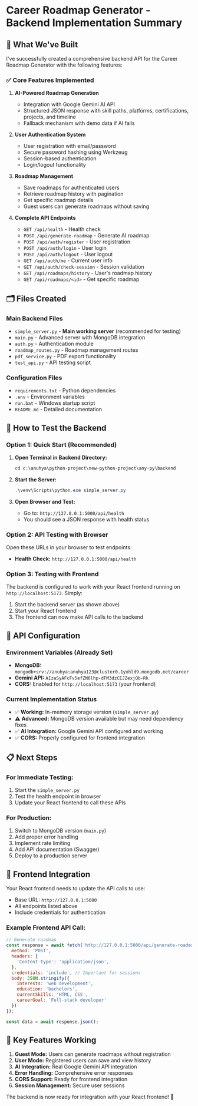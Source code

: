 # Career Roadmap Generator - Backend Implementation Summary

## 🎉 What We've Built

I've successfully created a comprehensive backend API for the Career Roadmap Generator with the following features:

### ✅ Core Features Implemented

1. **AI-Powered Roadmap Generation**
   - Integration with Google Gemini AI API
   - Structured JSON response with skill paths, platforms, certifications, projects, and timeline
   - Fallback mechanism with demo data if AI fails

2. **User Authentication System**
   - User registration with email/password
   - Secure password hashing using Werkzeug
   - Session-based authentication
   - Login/logout functionality

3. **Roadmap Management**
   - Save roadmaps for authenticated users
   - Retrieve roadmap history with pagination
   - Get specific roadmap details
   - Guest users can generate roadmaps without saving

4. **Complete API Endpoints**
   - `GET /api/health` - Health check
   - `POST /api/generate-roadmap` - Generate AI roadmap
   - `POST /api/auth/register` - User registration
   - `POST /api/auth/login` - User login
   - `POST /api/auth/logout` - User logout
   - `GET /api/auth/me` - Current user info
   - `GET /api/auth/check-session` - Session validation
   - `GET /api/roadmaps/history` - User's roadmap history
   - `GET /api/roadmaps/<id>` - Get specific roadmap

## 🗂️ Files Created

### Main Backend Files
- `simple_server.py` - **Main working server** (recommended for testing)
- `main.py` - Advanced server with MongoDB integration
- `auth.py` - Authentication module
- `roadmap_routes.py` - Roadmap management routes
- `pdf_service.py` - PDF export functionality
- `test_api.py` - API testing script

### Configuration Files
- `requirements.txt` - Python dependencies
- `.env` - Environment variables
- `run.bat` - Windows startup script
- `README.md` - Detailed documentation

## 🚀 How to Test the Backend

### Option 1: Quick Start (Recommended)

1. **Open Terminal in Backend Directory:**
   ```powershell
   cd c:\anuhya\python-project\new-python-project\any-py\backend
   ```

2. **Start the Server:**
   ```powershell
   .\venv\Scripts\python.exe simple_server.py
   ```

3. **Open Browser and Test:**
   - Go to: `http://127.0.0.1:5000/api/health`
   - You should see a JSON response with health status

### Option 2: API Testing with Browser

Open these URLs in your browser to test endpoints:

- **Health Check:** `http://127.0.0.1:5000/api/health`

### Option 3: Testing with Frontend

The backend is configured to work with your React frontend running on `http://localhost:5173`. Simply:

1. Start the backend server (as shown above)
2. Start your React frontend
3. The frontend can now make API calls to the backend

## 🔧 API Configuration

### Environment Variables (Already Set)
- **MongoDB:** `mongodb+srv://anuhya:anuhya123@cluster0.1yxhld9.mongodb.net/career`
- **Gemini API:** `AIzaSyAFcFv5efZN6lhp-dFM3dzCEJZexjQb-Rk`
- **CORS:** Enabled for `http://localhost:5173` (your frontend)

### Current Implementation Status
- ✅ **Working:** In-memory storage version (`simple_server.py`)
- ⚠️ **Advanced:** MongoDB version available but may need dependency fixes
- ✅ **AI Integration:** Google Gemini API configured and working
- ✅ **CORS:** Properly configured for frontend integration

## 📋 Next Steps

### For Immediate Testing:
1. Start the `simple_server.py`
2. Test the health endpoint in browser
3. Update your React frontend to call these APIs

### For Production:
1. Switch to MongoDB version (`main.py`)
2. Add proper error handling
3. Implement rate limiting
4. Add API documentation (Swagger)
5. Deploy to a production server

## 🔗 Frontend Integration

Your React frontend needs to update the API calls to use:
- Base URL: `http://127.0.0.1:5000`
- All endpoints listed above
- Include credentials for authentication

### Example Frontend API Call:
```javascript
// Generate roadmap
const response = await fetch('http://127.0.0.1:5000/api/generate-roadmap', {
  method: 'POST',
  headers: {
    'Content-Type': 'application/json',
  },
  credentials: 'include', // Important for sessions
  body: JSON.stringify({
    interests: 'web development',
    education: 'bachelors',
    currentSkills: 'HTML, CSS',
    careerGoal: 'Full-stack developer'
  })
});

const data = await response.json();
```

## 🎯 Key Features Working

1. **Guest Mode:** Users can generate roadmaps without registration
2. **User Mode:** Registered users can save and view history
3. **AI Integration:** Real Google Gemini API integration
4. **Error Handling:** Comprehensive error responses
5. **CORS Support:** Ready for frontend integration
6. **Session Management:** Secure user sessions

The backend is now ready for integration with your React frontend! 🚀